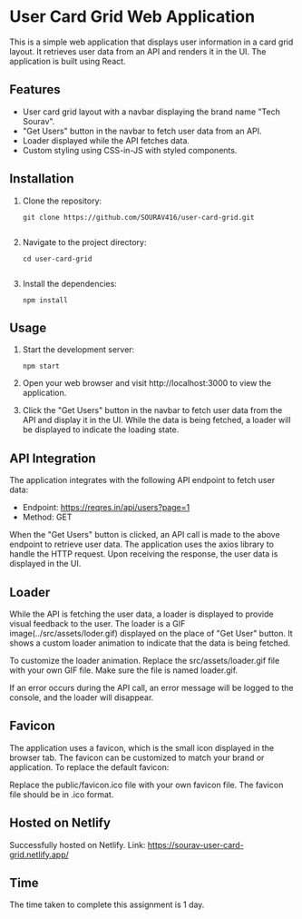 # User Card Grid Web Application

This is a simple web application that displays user information in a card grid layout. It retrieves user data from an API and renders it in the UI. The application is built using React.
## Features

- User card grid layout with a navbar displaying the brand name "Tech Sourav".
- "Get Users" button in the navbar to fetch user data from an API.
- Loader displayed while the API fetches data.
- Custom styling using CSS-in-JS with styled components.

## Installation

1. Clone the repository:

   ```shell
   git clone https://github.com/SOURAV416/user-card-grid.git


2. Navigate to the project directory:
   
   ```shell
   cd user-card-grid
   
   
3. Install the dependencies:
   
   ```shell
   npm install

## Usage

1. Start the development server:
   
   ```shell
   npm start

2. Open your web browser and visit http://localhost:3000 to view the application.

3. Click the "Get Users" button in the navbar to fetch user data from the API and display it in the UI. While the data is being fetched, a loader will be displayed to indicate the loading state.


## API Integration

The application integrates with the following API endpoint to fetch user data:

- Endpoint: https://reqres.in/api/users?page=1
- Method: GET

When the "Get Users" button is clicked, an API call is made to the above endpoint to retrieve user data. The application uses the axios library to handle the HTTP request. Upon receiving the response, the user data is displayed in the UI.


## Loader

While the API is fetching the user data, a loader is displayed to provide visual feedback to the user. The loader is a GIF image(../src/assets/loder.gif) displayed on the place of "Get User" button. It shows a custom loader animation to indicate that the data is being fetched.

To customize the loader animation. Replace the src/assets/loader.gif file with your own GIF file. Make sure the file is named loader.gif.

If an error occurs during the API call, an error message will be logged to the console, and the loader will disappear.


## Favicon
The application uses a favicon, which is the small icon displayed in the browser tab. The favicon can be customized to match your brand or application. To replace the default favicon:

Replace the public/favicon.ico file with your own favicon file. The favicon file should be in .ico format.


## Hosted on Netlify
Successfully hosted on Netlify. 
Link: https://sourav-user-card-grid.netlify.app/


## Time 
The time taken to complete this assignment is 1 day.


























